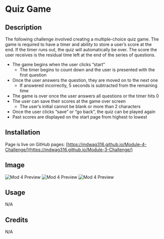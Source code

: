 # Quiz Game

## Description

The following challenge involved creating a multiple-choice quiz game. The game is required to have a timer and ability to store a user’s score at the end. If the timer runs out, the quiz will automatically be over. The score the user receives is the residual time left at the end of the series of questions.
-	The game begins when the user clicks “start”
    - The timer begins to count down and the user is presented with the first question
-	Once the user answers the question, they are moved on to the next one
    - If answered incorrectly, 5 seconds is subtracted from the remaining time
-	The game is over once the user answers all questions or the timer hits 0
-	The user can save their scores at the game over screen
    - The user’s initial cannot be blank or more than 2 characters
-	Once the user clicks “save” or “go back”, the quiz can be played again
-	Past scores are displayed on the start page from highest to lowest


## Installation

Page is live on GitHub pages: [https://mdwag316.github.io/Module-4-Challenge/](https://mdwag316.github.io/Module-3-Challenge/)

## Image

![Mod 4 Preview](https://github.com/Mdwag316/Module-4-Challenge/blob/main/images/1.png)
![Mod 4 Preview](https://github.com/Mdwag316/Module-4-Challenge/blob/main/images/2.png)
![Mod 4 Preview](https://github.com/Mdwag316/Module-4-Challenge/blob/main/images/3.png)

## Usage

N/A

## Credits

N/A